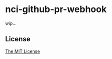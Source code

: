 # nci-github-pr-webhook

wip...

## License

[The MIT License](https://raw.githubusercontent.com/fleg/nci-github-webhook/master/LICENSE)
